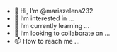 - 👋 Hi, I’m @mariazelena232
- 👀 I’m interested in ...
- 🌱 I’m currently learning ...
- 💞️ I’m looking to collaborate on ...
- 📫 How to reach me ...

<!---
mariazelena/mariazelena is a ✨ special ✨ repository because its `README.md` (this file) appears on your GitHub profile.
You can click the Preview link to take a look at your changes.
--->
